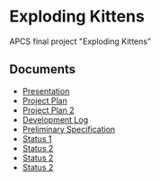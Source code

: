 # Exploding Kittens

APCS final project "Exploding Kittens"

## Documents

- [Presentation][pres]
- [Project Plan][plan]
- [Project Plan 2][plan2]
- [Development Log][log]
- [Preliminary Specification][prespec]
- [Status 1][status1]
- [Status 2][status2]
- [Status 2][status2]
- [Status 2][status2]

[pres]: https://docs.google.com/presentation/d/1i9qFDHsO1hf4qcFBTOVqJkuwdQqApKoKJgf6aWsqb6o/edit
[plan]: https://docs.google.com/document/d/1rDaI5UAvqenxh-LWBQs2AzlWNK6Z7GmnznJzaIbuahk/edit
[plan2]: https://docs.google.com/document/d/18BwTRArXQWbsAFNUk7qnnAUCDr6Mzr7VFK0VlpZ6GKI/edit
[log]: https://docs.google.com/spreadsheets/d/1VXx8HSI8Y5XnvEY8kNBSwnqh1oGYHA-f_DhMGOo9ZBw/edit
[prespec]: https://docs.google.com/document/d/14mqB1wJuGPGG3EtkzMkzz--yU32WSN3K9Q9yJ2cViCw/edit
[status1]: https://docs.google.com/document/d/1RXlwJdIKyoog3nET3ZA4zZ_YZPVo4bSFNghOlZKJino/edit
[status2]: https://docs.google.com/document/d/1r5E206kdzHZfNPTFOFWWfcb5BlS2sQur1PVCSk-Db7c/edit
[status3]: https://docs.google.com/document/d/10SUC6dgwwgNeH7EaX-mSlnpvz8Gh4nYGYz3Uvylbydg/edit
[status4]: https://docs.google.com/document/d/1_33dcDZuAY4Nf7AuVLwAaifzuD-OWIe9v4x_dd93mL0/edit
